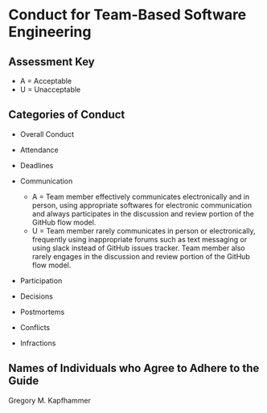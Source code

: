 # Conduct for Team-Based Software Engineering

## Assessment Key

* A = Acceptable
* U = Unacceptable

## Categories of Conduct

* Overall Conduct
* Attendance
* Deadlines
* Communication

  * A = Team member effectively communicates electronically and in person, using
    appropriate softwares for electronic communication and always participates in
    the discussion and review portion of the GitHub flow model.
  * U = Team member rarely communicates in person or electronically, frequently
    using inappropriate forums such as text messaging or using slack instead of
    GitHub issues tracker. Team member also rarely engages in the discussion and
    review portion of the GitHub flow model.

* Participation
* Decisions
* Postmortems
* Conflicts
* Infractions

## Names of Individuals who Agree to Adhere to the Guide

Gregory M. Kapfhammer
